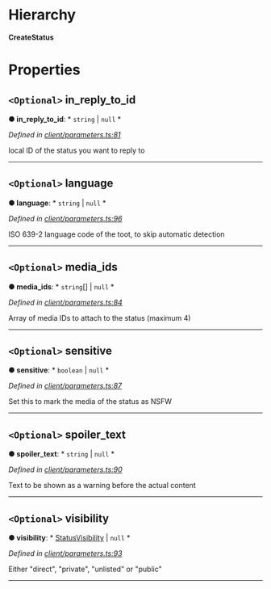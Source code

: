 

# Hierarchy

**CreateStatus**

# Properties

<a id="in_reply_to_id"></a>

## `<Optional>` in_reply_to_id

**● in_reply_to_id**: * `string` &#124; `null`
*

*Defined in [client/parameters.ts:81](https://github.com/lagunehq/core/blob/daa242c/src/client/parameters.ts#L81)*

local ID of the status you want to reply to

___
<a id="language"></a>

## `<Optional>` language

**● language**: * `string` &#124; `null`
*

*Defined in [client/parameters.ts:96](https://github.com/lagunehq/core/blob/daa242c/src/client/parameters.ts#L96)*

ISO 639-2 language code of the toot, to skip automatic detection

___
<a id="media_ids"></a>

## `<Optional>` media_ids

**● media_ids**: * `string`[] &#124; `null`
*

*Defined in [client/parameters.ts:84](https://github.com/lagunehq/core/blob/daa242c/src/client/parameters.ts#L84)*

Array of media IDs to attach to the status (maximum 4)

___
<a id="sensitive"></a>

## `<Optional>` sensitive

**● sensitive**: * `boolean` &#124; `null`
*

*Defined in [client/parameters.ts:87](https://github.com/lagunehq/core/blob/daa242c/src/client/parameters.ts#L87)*

Set this to mark the media of the status as NSFW

___
<a id="spoiler_text"></a>

## `<Optional>` spoiler_text

**● spoiler_text**: * `string` &#124; `null`
*

*Defined in [client/parameters.ts:90](https://github.com/lagunehq/core/blob/daa242c/src/client/parameters.ts#L90)*

Text to be shown as a warning before the actual content

___
<a id="visibility"></a>

## `<Optional>` visibility

**● visibility**: * [StatusVisibility](../modules/_entities_status_.md#statusvisibility) &#124; `null`
*

*Defined in [client/parameters.ts:93](https://github.com/lagunehq/core/blob/daa242c/src/client/parameters.ts#L93)*

Either "direct", "private", "unlisted" or "public"

___

